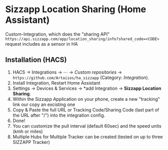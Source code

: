 # Sizzapp Location Sharing (Home Assistant)

Custom-Integration, which does the "sharing API" `https://api.sizzapp.com/app/location_sharing/info?shared_code=<CODE>` request includes as a sensor in HA

## Installation (HACS)
1. HACS → Integrations → ⋯ → *Custom repositories* → `https://github.com/Artaiios/ha_sizzapp` (Category: *Integration*).
2. Install Integration, Restart Home Assistant
3. Settings → Devices & Services → *add Integration → **Sizzapp Location Sharing**.
4. Within the Sizzapp Application on your phone, create a new "tracking" link our copy an excisting one
5. Copy & Paste the full URL or Tracking Code/Sharing Code (last part of the URL after "/") into the integration config.
6. Done!
7. You can customize the pull interval (default 60sec) and the speed units (kmh or miles)
8. Multiple Hubs for Multiple Tracker can be created (tested on up to three SIZZAPP Tracker)
